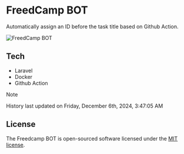 # FreedCamp BOT

Automatically assign an ID before the task title based on Github Action.

![FreedCamp BOT](https://repository-images.githubusercontent.com/737932867/7d34798b-2680-471c-b089-a78a718d3d6a)

## Tech

- Laravel
- Docker
- Github Action

> [!NOTE]  
> History last updated on Friday, December 6th, 2024, 3:47:05 AM

## License

The Freedcamp BOT is open-sourced software licensed under the [MIT license](https://opensource.org/licenses/MIT).
